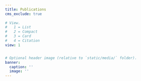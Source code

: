 ```yaml
---
title: Publications
cms_exclude: true
  
# View.
#   1 = List
#   2 = Compact
#   3 = Card
#   4 = Citation
view: 1


# Optional header image (relative to `static/media/` folder).
banner:
  caption: ''
  image: ''
---
```

